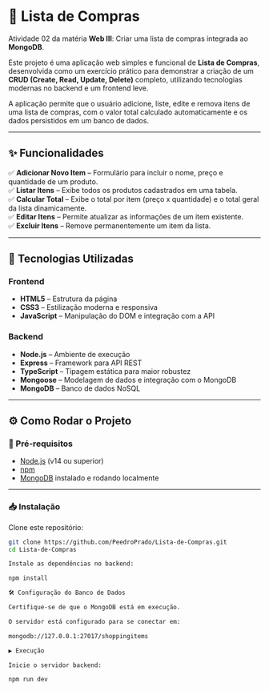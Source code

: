 # 🛒 Lista de Compras  

Atividade 02 da matéria **Web III**: Criar uma lista de compras integrada ao **MongoDB**.  

Este projeto é uma aplicação web simples e funcional de **Lista de Compras**, desenvolvida como um exercício prático para demonstrar a criação de um **CRUD (Create, Read, Update, Delete)** completo, utilizando tecnologias modernas no backend e um frontend leve.  

A aplicação permite que o usuário adicione, liste, edite e remova itens de uma lista de compras, com o valor total calculado automaticamente e os dados persistidos em um banco de dados.  

---

## ✨ Funcionalidades  

✅ **Adicionar Novo Item** – Formulário para incluir o nome, preço e quantidade de um produto.  
✅ **Listar Itens** – Exibe todos os produtos cadastrados em uma tabela.  
✅ **Calcular Total** – Exibe o total por item (preço x quantidade) e o total geral da lista dinamicamente.  
✅ **Editar Itens** – Permite atualizar as informações de um item existente.  
✅ **Excluir Itens** – Remove permanentemente um item da lista.  

---

## 🚀 Tecnologias Utilizadas  

### Frontend  
- **HTML5** – Estrutura da página  
- **CSS3** – Estilização moderna e responsiva  
- **JavaScript** – Manipulação do DOM e integração com a API  

### Backend  
- **Node.js** – Ambiente de execução  
- **Express** – Framework para API REST  
- **TypeScript** – Tipagem estática para maior robustez  
- **Mongoose** – Modelagem de dados e integração com o MongoDB  
- **MongoDB** – Banco de dados NoSQL  

---

## ⚙️ Como Rodar o Projeto  

### 📌 Pré-requisitos  
- [Node.js](https://nodejs.org/) (v14 ou superior)  
- [npm](https://www.npmjs.com/)  
- [MongoDB](https://www.mongodb.com/) instalado e rodando localmente  

---

### 📥 Instalação  

Clone este repositório:  
```bash
git clone https://github.com/PeedroPrado/Lista-de-Compras.git
cd Lista-de-Compras

Instale as dependências no backend:

npm install

🛠️ Configuração do Banco de Dados

Certifique-se de que o MongoDB está em execução.

O servidor está configurado para se conectar em:

mongodb://127.0.0.1:27017/shoppingitems

▶️ Execução

Inicie o servidor backend:

npm run dev

